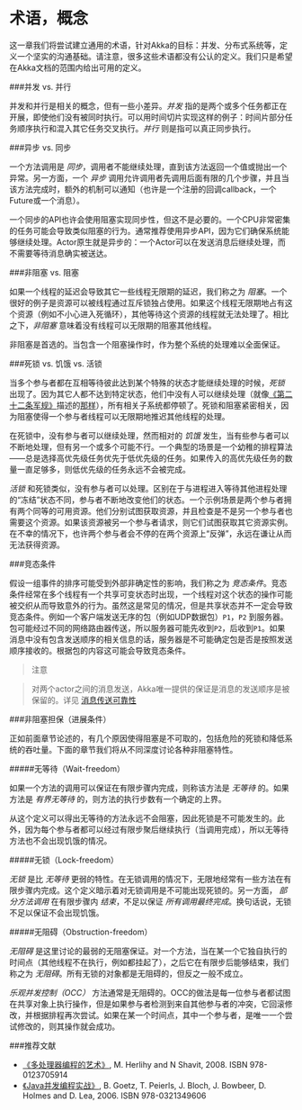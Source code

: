 # 术语，概念

这一章我们将尝试建立通用的术语，针对Akka的目标：并发、分布式系统等，定义一个坚实的沟通基础。请注意，很多这些术语都没有公认的定义。我们只是希望在Akka文档的范围内给出可用的定义。

###并发 vs. 并行

并发和并行是相关的概念，但有一些小差异。*并发* 指的是两个或多个任务都正在开展，即使他们没有被同时执行。可以用时间切片实现这样的例子：时间片部分任务顺序执行和混入其它任务交叉执行。*并行* 则是指可以真正同步执行。

###异步 vs. 同步

一个方法调用是 *同步*，调用者不能继续处理，直到该方法返回一个值或抛出一个异常。另一方面，一个 *异步* 调用允许调用者先调用后面有限的几个步骤，并且当该方法完成时，额外的机制可以通知（也许是一个注册的回调callback，一个Future或一个消息）。

一个同步的API也许会使用阻塞实现同步性，但这不是必要的。一个CPU非常密集的任务可能会导致类似阻塞的行为。通常推荐使用异步API，因为它们确保系统能够继续处理。Actor原生就是异步的：一个Actor可以在发送消息后继续处理，而不需要等待消息确实被送达。

###非阻塞 vs. 阻塞

如果一个线程的延迟会导致其它一些线程无限期的延迟，我们称之为 *阻塞*。一个很好的例子是资源可以被线程通过互斥锁独占使用。如果这个线程无限期地占有这个资源（例如不小心进入死循环），其他等待这个资源的线程就无法处理了。相比之下，*非阻塞* 意味着没有线程可以无限期的阻塞其他线程。

非阻塞是首选的。当包含一个阻塞操作时，作为整个系统的处理难以全面保证。


###死锁 vs. 饥饿 vs. 活锁

当多个参与者都在互相等待彼此达到某个特殊的状态才能继续处理的时候，*死锁* 出现了。因为其它人都不达到特定状态，他们中没有人可以继续处理（就像[《第二十二条军规》](http://en.wikipedia.org/wiki/Catch-22)描述的<a href="http://en.wikipedia.org/wiki/Catch-22_(logic)">那样</a>），所有相关子系统都停顿了。死锁和阻塞紧密相关，因为阻塞使得一个参与者线程可以无限期地推迟其他线程的处理。

在死锁中，没有参与者可以继续处理，然而相对的 *饥饿* 发生，当有些参与者可以不断地处理，但有另一个或多个可能不行。一个典型的场景是一个幼稚的排程算法——总是选择高优先级任务优先于低优先级的任务。如果传入的高优先级任务的数量一直足够多，则低优先级的任务永远不会被完成。

*活锁* 和死锁类似，没有参与者可以处理。区别在于与进程进入等待其他进程处理的“冻结”状态不同，参与者不断地改变他们的状态。一个示例场景是两个参与者拥有两个同等的可用资源。他们分别试图获取资源，并且检查是不是另一个参与者也需要这个资源。如果该资源被另一个参与者请求，则它们试图获取其它资源实例。在不幸的情况下，也许两个参与者会不停的在两个资源上“反弹”，永远在谦让从而无法获得资源。

###竞态条件

假设一组事件的排序可能受到外部非确定性的影响，我们称之为 *竞态条件*。竞态条件经常在多个线程有一个共享可变状态时出现，一个线程对这个状态的操作可能被交织从而导致意外的行为。虽然这是常见的情况，但是共享状态并不一定会导致竞态条件。例如一个客户端发送无序的包（例如UDP数据包）`P1`，`P2` 到服务器。包可能经过不同的网络路由器传送，所以服务器可能先收到`P2`，后收到`P1`。如果消息中没有包含发送顺序的相关信息的话，服务器是不可能确定包是否是按照发送顺序接收的。根据包的内容这可能会导致竞态条件。

> 注意

> 对两个actor之间的消息发送，Akka唯一提供的保证是消息的发送顺序是被保留的。详见 [消息传送可靠性](08_Message_Delivery_Reliability.md)


###非阻塞担保（进展条件）

正如前面章节论述的，有几个原因使得阻塞是不可取的，包括危险的死锁和降低系统的吞吐量。下面的章节我们将从不同深度讨论各种非阻塞特性。

#####无等待（Wait-freedom）

如果一个方法的调用可以保证在有限步骤内完成，则称该方法是 *无等待* 的。如果方法是 *有界无等待* 的，则方法的执行步数有一个确定的上界。

从这个定义可以得出无等待的方法永远不会阻塞，因此死锁是不可能发生的。此外，因为每个参与者都可以经过有限步聚后继续执行（当调用完成），所以无等待方法也不会出现饥饿的情况。

#####无锁（Lock-freedom）

*无锁* 是比 *无等待* 更弱的特性。在无锁调用的情况下，无限地经常有一些方法在有限步骤内完成。这个定义暗示着对无锁调用是不可能出现死锁的。另一方面， *部分方法调用* 在有限步骤内 *结束*，不足以保证 *所有调用最终完成*。换句话说，无锁不足以保证不会出现饥饿。

#####无阻碍（Obstruction-freedom）

*无阻碍* 是这里讨论的最弱的无阻塞保证。对一个方法，当在某一个它独自执行的时间点（其他线程不在执行，例如都挂起了），之后它在有限步后能够结束，我们称之为 *无阻碍*。所有无锁的对象都是无阻碍的，但反之一般不成立。

*乐观并发控制（OCC）* 方法通常是无阻碍的。OCC的做法是每一位参与者都试图在共享对象上执行操作，但是如果参与者检测到来自其他参与者的冲突，它回滚修改，并根据排程再次尝试。如果在某一个时间点，其中一个参与者，是唯一一个尝试修改的，则其操作就会成功。

###推荐文献

* [《多处理器编程的艺术》](http://book.douban.com/subject/3901836/), M. Herlihy and N Shavit, 2008. ISBN 978-0123705914
* [《Java并发编程实战》](http://book.douban.com/subject/10484692/), B. Goetz, T. Peierls, J. Bloch, J. Bowbeer, D. Holmes and D. Lea, 2006. ISBN 978-0321349606

